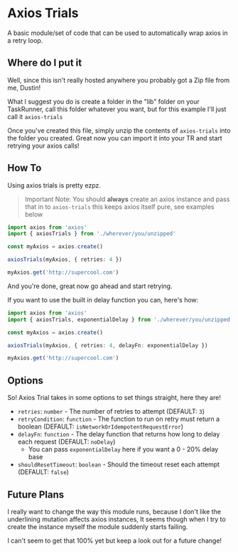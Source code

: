 # Axios Trials

A basic module/set of code that can be used to automatically wrap axios in a retry loop.

## Where do I put it

Well, since this isn't really hosted anywhere you probably got a Zip file from me, Dustin!

What I suggest you do is create a folder in the "lib" folder on your TaskRunner, call this folder whatever you want, but for this example I'll just call it `axios-trials`

Once you've created this file, simply unzip the contents of `axios-trials` into the folder you created. Great now you can import it into your TR and start retrying your axios calls!

## How To

Using axios trials is pretty ezpz.

> Important Note: You should **always** create an axios instance and pass that in to `axios-trials` this keeps axios itself pure, see examples below

```ts
import axios from 'axios'
import { axiosTrials } from './wherever/you/unzipped'

const myAxios = axios.create()

axiosTrials(myAxios, { retries: 4 })

myAxios.get('http://supercool.com')
```

And you're done, great now go ahead and start retrying.

If you want to use the built in delay function you can, here's how:

```ts
import axios from 'axios'
import { axiosTrials, exponentialDelay } from './wherever/you/unzipped'

const myAxios = axios.create()

axiosTrials(myAxios, { retries: 4, delayFn: exponentialDelay })

myAxios.get('http://supercool.com')
```

## Options

So! Axios Trial takes in some options to set things straight, here they are!

- `retries`: `number` - The number of retries to attempt (DEFAULT: `3`)
- `retryCondition`: `function` - The function to run on retry must return a boolean (DEFAULT: `isNetworkOrIdempotentRequestError`)
- `delayFn`: `function` - The delay function that returns how long to delay each request (DEFAULT: `noDelay`)
  - You can pass `exponentialDelay` here if you want a 0 - 20% delay base
- `shouldResetTimeout`: `boolean` - Should the timeout reset each attempt (DEFAULT: `false`)

## Future Plans

I really want to change the way this module runs, because I don't like the underlining mutation affects axios instances, It seems though when I try to create the instance myself the module suddenly starts failing.

I can't seem to get that 100% yet but keep a look out for a future change!
